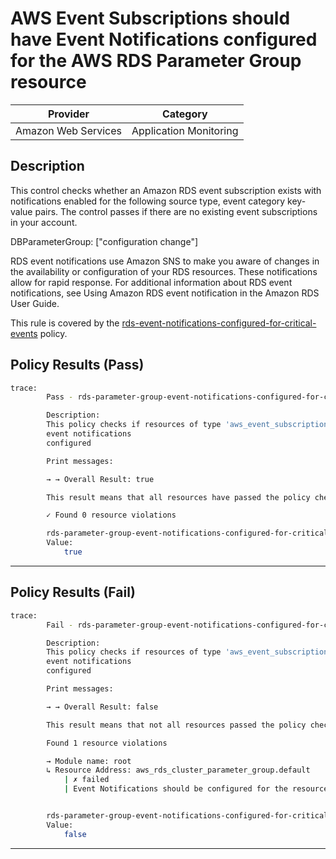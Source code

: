 # AWS Event Subscriptions should have Event Notifications configured for the AWS RDS Parameter Group resource

| Provider            |        Category         |
| ------------------- |      ------------       |
| Amazon Web Services |  Application Monitoring |

## Description

This control checks whether an Amazon RDS event subscription exists with notifications enabled for the following source type, event category key-value pairs. The control passes if there are no existing event subscriptions in your account.

DBParameterGroup: ["configuration change"]

RDS event notifications use Amazon SNS to make you aware of changes in the availability or configuration of your RDS resources. These notifications allow for rapid response. For additional information about RDS event notifications, see Using Amazon RDS event notification in the Amazon RDS User Guide.

This rule is covered by the [rds-event-notifications-configured-for-critical-events](../../policies/rds/rds-event-notifications-configured-for-critical-events.sentinel) policy.

## Policy Results (Pass)

```bash
trace:
        Pass - rds-parameter-group-event-notifications-configured-for-critical-events.sentinel

        Description:
        This policy checks if resources of type 'aws_event_subscription' have the
        event notifications
        configured

        Print messages:

        → → Overall Result: true

        This result means that all resources have passed the policy check for the policy rds-event-notifications-configured-for-critical-events.

        ✓ Found 0 resource violations

        rds-parameter-group-event-notifications-configured-for-critical-events.sentinel:110:1 - Rule "main"
        Value:
            true
```

---

## Policy Results (Fail)

```bash
trace:
        Fail - rds-parameter-group-event-notifications-configured-for-critical-events.sentinel

        Description:
        This policy checks if resources of type 'aws_event_subscription' have the
        event notifications
        configured

        Print messages:

        → → Overall Result: false

        This result means that not all resources passed the policy check and the protected behavior is not allowed for the policy rds-event-notifications-configured-for-critical-events.

        Found 1 resource violations

        → Module name: root
        ↳ Resource Address: aws_rds_cluster_parameter_group.default
            | ✗ failed
            | Event Notifications should be configured for the resource critical events, Refer to https://docs.aws.amazon.com/securityhub/latest/userguide/rds-controls.html#rds-21 for more details.


        rds-parameter-group-event-notifications-configured-for-critical-events.sentinel:110:1 - Rule "main"
        Value:
            false
```

---
